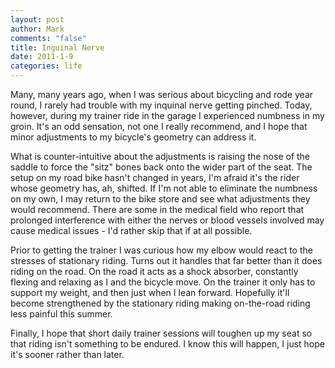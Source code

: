 ```yaml
--- 
layout: post
author: Mark
comments: "false"
title: Inguinal Nerve
date: 2011-1-9
categories: life
---
```

Many, many years ago, when I was serious about bicycling and rode year round, I rarely had trouble with my inquinal nerve getting pinched. Today, however, during my trainer ride in the garage I experienced numbness in my groin. It's an odd sensation, not one I really recommend, and I hope that minor adjustments to my bicycle's geometry can address it.

What is counter-intuitive about the adjustments is raising the nose of the saddle to force the "sitz" bones back onto the wider part of the seat. The setup on my road bike hasn't changed in years, I'm afraid it's the rider whose geometry has, ah, shifted. If I'm not able to eliminate the numbness on my own, I may return to the bike store and see what adjustments they would recommend. There are some in the medical field who report that prolonged interference with either the nerves or blood vessels involved may cause medical issues - I'd rather skip that if at all possible.

Prior to getting the trainer I was curious how my elbow would react to the stresses of stationary riding. Turns out it handles that far better than it does riding on the road. On the road it acts as a shock absorber, constantly flexing and relaxing as I and the bicycle move. On the trainer it only has to support my weight, and then just when I lean forward. Hopefully it'll become strengthened by the stationary riding making on-the-road riding less painful this summer.

Finally, I hope that short daily trainer sessions will toughen up my seat so that riding isn't something to be endured. I know this will happen, I just hope it's sooner rather than later.
